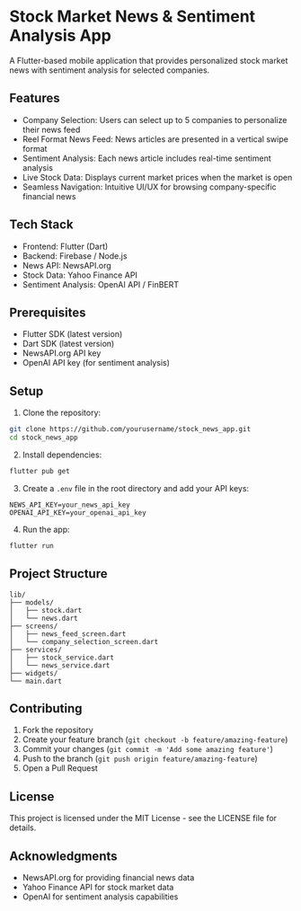 # Stock Market News & Sentiment Analysis App

A Flutter-based mobile application that provides personalized stock market news with sentiment analysis for selected companies.

## Features

- Company Selection: Users can select up to 5 companies to personalize their news feed
- Reel Format News Feed: News articles are presented in a vertical swipe format
- Sentiment Analysis: Each news article includes real-time sentiment analysis
- Live Stock Data: Displays current market prices when the market is open
- Seamless Navigation: Intuitive UI/UX for browsing company-specific financial news

## Tech Stack

- Frontend: Flutter (Dart)
- Backend: Firebase / Node.js
- News API: NewsAPI.org
- Stock Data: Yahoo Finance API
- Sentiment Analysis: OpenAI API / FinBERT

## Prerequisites

- Flutter SDK (latest version)
- Dart SDK (latest version)
- NewsAPI.org API key
- OpenAI API key (for sentiment analysis)

## Setup

1. Clone the repository:
```bash
git clone https://github.com/yourusername/stock_news_app.git
cd stock_news_app
```

2. Install dependencies:
```bash
flutter pub get
```

3. Create a `.env` file in the root directory and add your API keys:
```
NEWS_API_KEY=your_news_api_key
OPENAI_API_KEY=your_openai_api_key
```

4. Run the app:
```bash
flutter run
```

## Project Structure

```
lib/
├── models/
│   ├── stock.dart
│   └── news.dart
├── screens/
│   ├── news_feed_screen.dart
│   └── company_selection_screen.dart
├── services/
│   ├── stock_service.dart
│   └── news_service.dart
├── widgets/
└── main.dart
```

## Contributing

1. Fork the repository
2. Create your feature branch (`git checkout -b feature/amazing-feature`)
3. Commit your changes (`git commit -m 'Add some amazing feature'`)
4. Push to the branch (`git push origin feature/amazing-feature`)
5. Open a Pull Request

## License

This project is licensed under the MIT License - see the LICENSE file for details.

## Acknowledgments

- NewsAPI.org for providing financial news data
- Yahoo Finance API for stock market data
- OpenAI for sentiment analysis capabilities 
